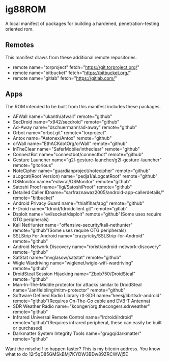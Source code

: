 ig88ROM
=======

A local manifest of packages for building a hardened, penetration-testing oriented rom.

Remotes
-------
This manifest draws from these additional remote repositories.

   * remote name="torproject" fetch="https://git.torproject.org/"  
   * remote name="bitbucket" fetch="https://bitbucket.org/"  
   * remote name="gitlab" fetch="https://gitlab.com/"  

Apps
----
The ROM intended to be built from this manifest includes these packages.
   * AFWall name="ukanth/afwall" remote="github"  
   * SecDroid name="x942/secdroid" remote="github"  
   * Ad-Away name="dschuermann/ad-away" remote="github"  
   * Orbot name="orbot.git" remote="torproject"  
   * Antox name="Astonex/Antox" remote="github"  
   * orWall name="EthACKdotOrg/orWall" remote="github"  
   * InTheClear name="SaferMobile/intheclear" remote="github"  
   * ConnectBot name="connectbot/connectbot" remote="github"  
   * Gesture Launcher name="g2l-gesture-launcher/g2l-gesture-launcher" remote="gitorious"  
   * NoteCipher name="guardianproject/notecipher" remote="github"  
   * aLogcat(Root Version) name="pedja1/aLogcatRoot" remote="github"  
   * OSMonitor name="eolwral/OSMonitor" remote="github"  
   * Satoshi Proof name="ligi/SatoshiProof" remote="github"  
   * Detailed Caller IDname="sarfraznawaz2005/android-app-callerdetails/" remote="bitbucket"  
   * Android Privacy Guard name="thialfihar/apg" remote="github"  
   * F-Droid name="fdroid/fdroidclient.git" remote="gitlab" 
   * Dsploit name="evilsocket/dsploit" remote="github"(Some uses require OTG peripherals)  
   * Kali NetHunter name="offensive-security/kali-nethunter" remote="github"(Some uses require OTG peripherals)  
   * SSLStrip For Android name="crazyricky/SSLStrip-for-Android" remote="github"  
   * Android Network Discovery name="rorist/android-network-discovery" remote="github"  
   * SatStat name="mvglasow/satstat" remote="github"  
   * Wigle Wardriving name="wiglenet/wigle-wifi-wardriving" remote="github"  
   * DroidSteal Session Hijacking name="Zbob750/DroidSteal" remote="github"  
   * Man-In-The-Middle protector for attacks similar to DroidSteal name="JanHelbling/mitm-protector" remote="github"  
   * Software Defined Radio Library rtl-SDR name="keesj/librtlsdr-android" remote="github"(Requires On-The-Go cable and DVB-T Antenna)  
   * SDR Weather Radio name="kconger/org.thecongers.sdrweather" remote="github"  
   * Infrared Universal Remote Control name="Irdroid/Irdroid" remote="github"(Requires infrared peripheral, these can easily be built or purchased)  
   * Darkmatter System Integrity Tools name="grugq/darkmatter" remote="github"  


Want the mischeif to happen faster? This is my bitcoin address. You know what to do 12r5qD85GMSkBMj7KYDW3BDw89ZRCWWj5E
